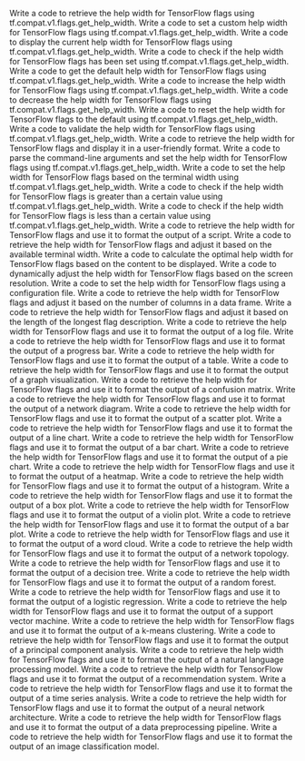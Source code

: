 Write a code to retrieve the help width for TensorFlow flags using tf.compat.v1.flags.get_help_width.
Write a code to set a custom help width for TensorFlow flags using tf.compat.v1.flags.get_help_width.
Write a code to display the current help width for TensorFlow flags using tf.compat.v1.flags.get_help_width.
Write a code to check if the help width for TensorFlow flags has been set using tf.compat.v1.flags.get_help_width.
Write a code to get the default help width for TensorFlow flags using tf.compat.v1.flags.get_help_width.
Write a code to increase the help width for TensorFlow flags using tf.compat.v1.flags.get_help_width.
Write a code to decrease the help width for TensorFlow flags using tf.compat.v1.flags.get_help_width.
Write a code to reset the help width for TensorFlow flags to the default using tf.compat.v1.flags.get_help_width.
Write a code to validate the help width for TensorFlow flags using tf.compat.v1.flags.get_help_width.
Write a code to retrieve the help width for TensorFlow flags and display it in a user-friendly format.
Write a code to parse the command-line arguments and set the help width for TensorFlow flags using tf.compat.v1.flags.get_help_width.
Write a code to set the help width for TensorFlow flags based on the terminal width using tf.compat.v1.flags.get_help_width.
Write a code to check if the help width for TensorFlow flags is greater than a certain value using tf.compat.v1.flags.get_help_width.
Write a code to check if the help width for TensorFlow flags is less than a certain value using tf.compat.v1.flags.get_help_width.
Write a code to retrieve the help width for TensorFlow flags and use it to format the output of a script.
Write a code to retrieve the help width for TensorFlow flags and adjust it based on the available terminal width.
Write a code to calculate the optimal help width for TensorFlow flags based on the content to be displayed.
Write a code to dynamically adjust the help width for TensorFlow flags based on the screen resolution.
Write a code to set the help width for TensorFlow flags using a configuration file.
Write a code to retrieve the help width for TensorFlow flags and adjust it based on the number of columns in a data frame.
Write a code to retrieve the help width for TensorFlow flags and adjust it based on the length of the longest flag description.
Write a code to retrieve the help width for TensorFlow flags and use it to format the output of a log file.
Write a code to retrieve the help width for TensorFlow flags and use it to format the output of a progress bar.
Write a code to retrieve the help width for TensorFlow flags and use it to format the output of a table.
Write a code to retrieve the help width for TensorFlow flags and use it to format the output of a graph visualization.
Write a code to retrieve the help width for TensorFlow flags and use it to format the output of a confusion matrix.
Write a code to retrieve the help width for TensorFlow flags and use it to format the output of a network diagram.
Write a code to retrieve the help width for TensorFlow flags and use it to format the output of a scatter plot.
Write a code to retrieve the help width for TensorFlow flags and use it to format the output of a line chart.
Write a code to retrieve the help width for TensorFlow flags and use it to format the output of a bar chart.
Write a code to retrieve the help width for TensorFlow flags and use it to format the output of a pie chart.
Write a code to retrieve the help width for TensorFlow flags and use it to format the output of a heatmap.
Write a code to retrieve the help width for TensorFlow flags and use it to format the output of a histogram.
Write a code to retrieve the help width for TensorFlow flags and use it to format the output of a box plot.
Write a code to retrieve the help width for TensorFlow flags and use it to format the output of a violin plot.
Write a code to retrieve the help width for TensorFlow flags and use it to format the output of a bar plot.
Write a code to retrieve the help width for TensorFlow flags and use it to format the output of a word cloud.
Write a code to retrieve the help width for TensorFlow flags and use it to format the output of a network topology.
Write a code to retrieve the help width for TensorFlow flags and use it to format the output of a decision tree.
Write a code to retrieve the help width for TensorFlow flags and use it to format the output of a random forest.
Write a code to retrieve the help width for TensorFlow flags and use it to format the output of a logistic regression.
Write a code to retrieve the help width for TensorFlow flags and use it to format the output of a support vector machine.
Write a code to retrieve the help width for TensorFlow flags and use it to format the output of a k-means clustering.
Write a code to retrieve the help width for TensorFlow flags and use it to format the output of a principal component analysis.
Write a code to retrieve the help width for TensorFlow flags and use it to format the output of a natural language processing model.
Write a code to retrieve the help width for TensorFlow flags and use it to format the output of a recommendation system.
Write a code to retrieve the help width for TensorFlow flags and use it to format the output of a time series analysis.
Write a code to retrieve the help width for TensorFlow flags and use it to format the output of a neural network architecture.
Write a code to retrieve the help width for TensorFlow flags and use it to format the output of a data preprocessing pipeline.
Write a code to retrieve the help width for TensorFlow flags and use it to format the output of an image classification model.